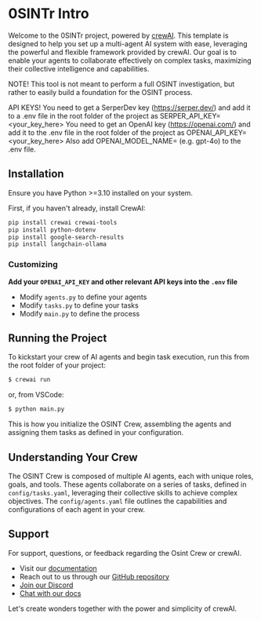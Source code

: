 # 0SINTr Intro

Welcome to the 0SINTr project, powered by [crewAI](https://crewai.com). This template is designed to help you set up a multi-agent AI system with ease, leveraging the powerful and flexible framework provided by crewAI. Our goal is to enable your agents to collaborate effectively on complex tasks, maximizing their collective intelligence and capabilities.

NOTE!
This tool is not meant to perform a full OSINT investigation, but rather to easily build a foundation for the OSINT process.

API KEYS!
You need to get a SerperDev key (https://serper.dev/) and add it to a .env file in the root folder of the project as SERPER_API_KEY=<your_key_here>
You need to get an OpenAI key (https://openai.com/) and add it to the .env file in the root folder of the project as OPENAI_API_KEY=<your_key_here>
Also add OPENAI_MODEL_NAME=<model> (e.g. gpt-4o) to the .env file.

## Installation

Ensure you have Python >=3.10 installed on your system. 

First, if you haven't already, install CrewAI:

```bash | cmd
pip install crewai crewai-tools
pip install python-dotenv
pip install google-search-results
pip install langchain-ollama
```

### Customizing

**Add your `OPENAI_API_KEY` and other relevant API keys into the `.env` file**

- Modify `agents.py` to define your agents
- Modify `tasks.py` to define your tasks
- Modify `main.py` to define the process

## Running the Project

To kickstart your crew of AI agents and begin task execution, run this from the root folder of your project:

```bash
$ crewai run
```
or, from VSCode:

```bash
$ python main.py
```

This is how you initialize the OSINT Crew, assembling the agents and assigning them tasks as defined in your configuration.

## Understanding Your Crew

The OSINT Crew is composed of multiple AI agents, each with unique roles, goals, and tools. These agents collaborate on a series of tasks, defined in `config/tasks.yaml`, leveraging their collective skills to achieve complex objectives. The `config/agents.yaml` file outlines the capabilities and configurations of each agent in your crew.

## Support

For support, questions, or feedback regarding the Osint Crew or crewAI.
- Visit our [documentation](https://docs.crewai.com)
- Reach out to us through our [GitHub repository](https://github.com/joaomdmoura/crewai)
- [Join our Discord](https://discord.com/invite/X4JWnZnxPb)
- [Chat with our docs](https://chatg.pt/DWjSBZn)

Let's create wonders together with the power and simplicity of crewAI.
